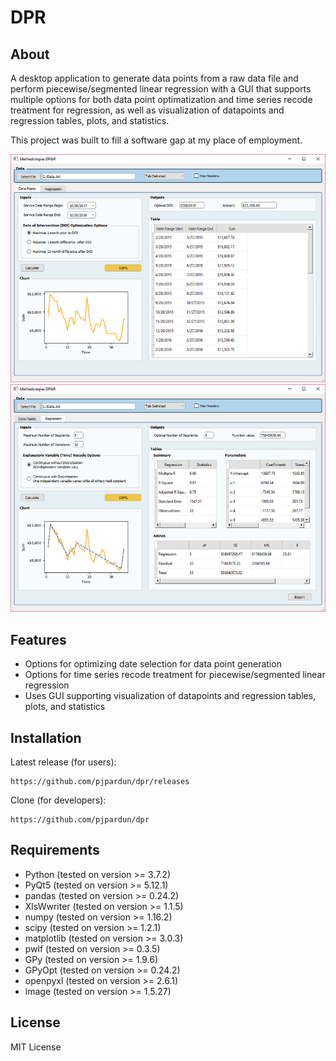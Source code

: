 
# DPR

## About
A desktop application to generate data points from a raw data file and perform piecewise/segmented linear regression with a GUI that supports multiple options for both data point optimatization and time series recode treatment for regression, as well as visualization of datapoints and regression tables, plots, and statistics.

This project was built to fill a software gap at my place of employment.

![GUI example image.](https://github.com/pjpardun/dpr/blob/master/DPR%20GUI%20Image1.png)
![GUI example image.](https://github.com/pjpardun/dpr/blob/master/DPR%20GUI%20Image2.png)

## Features
- Options for optimizing date selection for data point generation
- Options for time series recode treatment for piecewise/segmented linear regression
- Uses GUI supporting visualization of datapoints and regression tables, plots, and statistics

## Installation
Latest release (for users): 
```
https://github.com/pjpardun/dpr/releases
```
Clone (for developers):
```
https://github.com/pjpardun/dpr
```

## Requirements 
- Python (tested on version >= 3.7.2)
- PyQt5 (tested on version >= 5.12.1)
- pandas (tested on version >= 0.24.2)
- XlsWwriter (tested on version >= 1.1.5)
- numpy (tested on version >= 1.16.2)
- scipy (tested on version >= 1.2.1)
- matplotlib (tested on version >= 3.0.3)
- pwlf (tested on version >= 0.3.5)
- GPy (tested on version >= 1.9.6)
- GPyOpt (tested on version >= 0.24.2)
- openpyxl (tested on version >= 2.6.1)
- image (tested on version >= 1.5.27)




## License
MIT License
